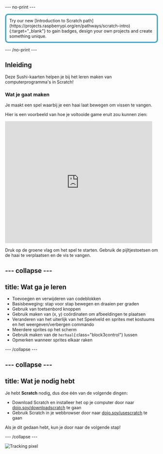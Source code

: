 \--- no-print \---

<p style="border: 4px solid #41a6c4; padding: 10px; border-radius: 10px;">
Try our new [Introduction to Scratch path](https://projects.raspberrypi.org/en/pathways/scratch-intro){:target="_blank"} to gain badges, design your own projects and create something unique.
</p>

\--- /no-print \---

## Inleiding

Deze Sushi-kaarten helpen je bij het leren maken van computerprogramma's in Scratch!

### Wat je gaat maken

Je maakt een spel waarbij je een haai laat bewegen om vissen te vangen.

Hier is een voorbeeld van hoe je voltooide game eruit zou kunnen zien:

<div class="scratch-preview">
  <iframe allowtransparency="true" width="485" height="402" src="https://scratch.mit.edu/projects/embed/205355052/?autostart=false" frameborder="0"></iframe>
</div>

Druk op de groene vlag om het spel te starten. Gebruik de pijltjestoetsen om de haai te verplaatsen en de vis te vangen.

## \--- collapse \---

## title: Wat ga je leren

+ Toevoegen en verwijderen van codeblokken
+ Basisbeweging: stap voor stap bewegen en draaien per graden
+ Gebruik van toetsenbord knoppen
+ Gebruik maken van (x, y) coördinaten om afbeeldingen te plaatsen
+ Veranderen van het uiterlijk van het Speelveld en sprites met kostuums en het weergeven/verbergen commando
+ Meerdere sprites op het scherm
+ Gebruik maken van de `herhaal`{:class="block3control"} lussen
+ Opmerken wanneer sprites elkaar raken

\--- /collapse \---

## \--- collapse \---

## title: Wat je nodig hebt

Je hebt **Scratch** nodig, dus doe één van de volgende dingen:

+ Download Scratch en installeer het op je computer door naar [dojo.soy/downloadscratch](http://dojo.soy/downloadscratch) te gaan
+ Gebruik Scratch in je webbrowser door naar [dojo.soy/usescratch](http://dojo.soy/usescratch) te gaan

Als je dit gedaan hebt, kun je door naar de volgende stap!

\--- /collapse \---

![Tracking pixel](http://code.org/api/hour/begin_coderdojo_sushi.png)